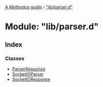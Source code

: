 [A Methodus guide](../README.md) › ["lib/parser.d"](_lib_parser_d_.md)

# Module: "lib/parser.d"

## Index

### Classes

* [ParserResponse](../classes/_lib_parser_d_.parserresponse.md)
* [SocketIOParser](../classes/_lib_parser_d_.socketioparser.md)
* [SocketIOResponse](../classes/_lib_parser_d_.socketioresponse.md)
